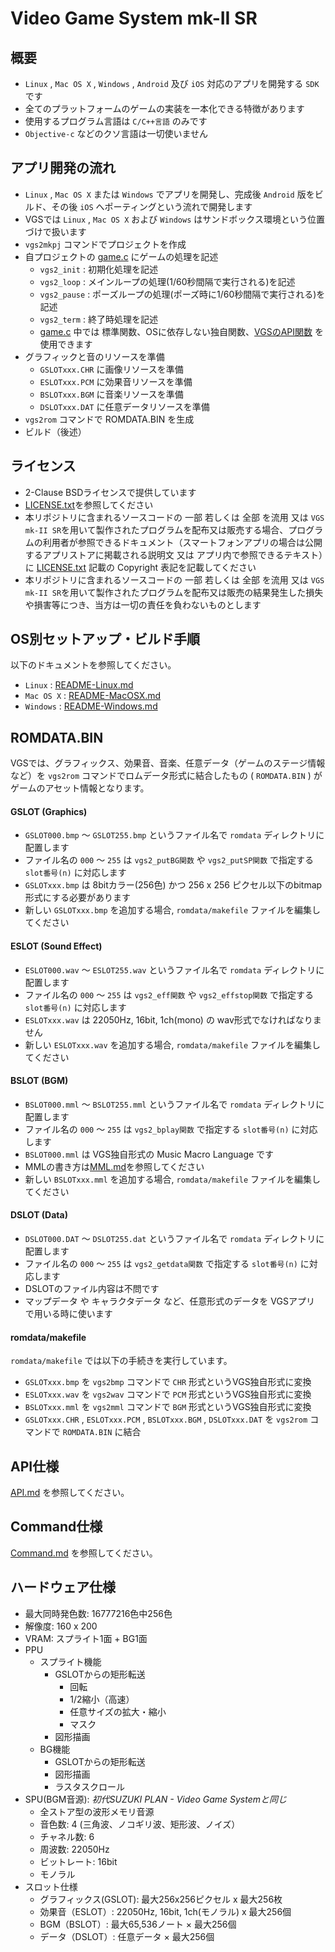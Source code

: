 # Video Game System mk-II SR
## 概要
- `Linux` , `Mac OS X` , `Windows` , `Android` 及び `iOS` 対応のアプリを開発する `SDK` です
- 全てのプラットフォームのゲームの実装を一本化できる特徴があります
- 使用するプログラム言語は `C/C++言語` のみです
- `Objective-c` などのクソ言語は一切使いません

## アプリ開発の流れ
- `Linux` , `Mac OS X` または `Windows` でアプリを開発し、完成後 `Android` 版をビルド、その後 `iOS` へポーティングという流れで開発します
- VGSでは `Linux` , `Mac OS X` および `Windows` はサンドボックス環境という位置づけで扱います
- `vgs2mkpj` コマンドでプロジェクトを作成
- 自プロジェクトの [game.c](https://github.com/suzukiplan/vgs2/blob/master/template/game.c) にゲームの処理を記述
  - `vgs2_init` : 初期化処理を記述
  - `vgs2_loop` : メインループの処理(1/60秒間隔で実行される)を記述
  - `vgs2_pause` : ポーズループの処理(ポーズ時に1/60秒間隔で実行される)を記述
  - `vgs2_term` : 終了時処理を記述
  - [game.c](https://github.com/suzukiplan/vgs2/blob/master/template/game.c) 中では 標準関数、OSに依存しない独自関数、[VGSのAPI関数](https://github.com/suzukiplan/vgs2/blob/master/API.md) を使用できます
- グラフィックと音のリソースを準備
  - `GSLOTxxx.CHR` に画像リソースを準備
  - `ESLOTxxx.PCM` に効果音リソースを準備
  - `BSLOTxxx.BGM` に音楽リソースを準備
  - `DSLOTxxx.DAT` に任意データリソースを準備
- `vgs2rom` コマンドで ROMDATA.BIN を生成
- ビルド（後述）

## ライセンス
- 2-Clause BSDライセンスで提供しています
- [LICENSE.txt](https://github.com/suzukiplan/vgs2/blob/master/LICENSE.txt)を参照してください
- 本リポジトリに含まれるソースコードの 一部 若しくは 全部 を流用 又は `VGS mk-II SR`を用いて製作されたプログラムを配布又は販売する場合、プログラムの利用者が参照できるドキュメント（スマートフォンアプリの場合は公開するアプリストアに掲載される説明文 又は アプリ内で参照できるテキスト）に [LICENSE.txt](https://github.com/suzukiplan/vgs2/blob/master/LICENSE.txt) 記載の Copyright 表記を記載してください
- 本リポジトリに含まれるソースコードの 一部 若しくは 全部 を流用 又は `VGS mk-II SR`を用いて製作されたプログラムを配布又は販売の結果発生した損失や損害等につき、当方は一切の責任を負わないものとします

## OS別セットアップ・ビルド手順
以下のドキュメントを参照してください。
- `Linux` : [README-Linux.md](https://github.com/suzukiplan/vgs2/blob/master/README-Linux.md)
- `Mac OS X` : [README-MacOSX.md](https://github.com/suzukiplan/vgs2/blob/master/README-MacOSX.md)
- `Windows` : [README-Windows.md](https://github.com/suzukiplan/vgs2/blob/master/README-Windows.md)

## ROMDATA.BIN
VGSでは、グラフィックス、効果音、音楽、任意データ（ゲームのステージ情報など）を `vgs2rom` コマンドでロムデータ形式に結合したもの ( `ROMDATA.BIN` ) がゲームのアセット情報となります。

#### GSLOT (Graphics)
- `GSLOT000.bmp` 〜 `GSLOT255.bmp` というファイル名で `romdata` ディレクトリに配置します
- ファイル名の `000` 〜 `255` は `vgs2_putBG関数` や `vgs2_putSP関数` で指定する `slot番号(n)` に対応します
- `GSLOTxxx.bmp` は 8bitカラー(256色) かつ 256 x 256 ピクセル以下のbitmap形式にする必要があります
- 新しい `GSLOTxxx.bmp` を追加する場合, `romdata/makefile` ファイルを編集してください

#### ESLOT (Sound Effect)
- `ESLOT000.wav` 〜 `ESLOT255.wav` というファイル名で `romdata` ディレクトリに配置します
- ファイル名の `000` 〜 `255` は `vgs2_eff関数` や `vgs2_effstop関数` で指定する `slot番号(n)` に対応します
- `ESLOTxxx.wav` は 22050Hz, 16bit, 1ch(mono) の wav形式でなければなりません
- 新しい `ESLOTxxx.wav` を追加する場合, `romdata/makefile` ファイルを編集してください

#### BSLOT (BGM)
- `BSLOT000.mml` 〜 `BSLOT255.mml` というファイル名で `romdata` ディレクトリに配置します
- ファイル名の `000` 〜 `255` は `vgs2_bplay関数` で指定する `slot番号(n)` に対応します
- `BSLOT000.mml` は VGS独自形式の Music Macro Language です
- MMLの書き方は[MML.md](https://github.com/suzukiplan/vgs2/blob/master/MML.md)を参照してください
- 新しい `BSLOTxxx.mml` を追加する場合, `romdata/makefile` ファイルを編集してください

#### DSLOT (Data)
- `DSLOT000.DAT` 〜 `DSLOT255.dat` というファイル名で `romdata` ディレクトリに配置します
- ファイル名の `000` 〜 `255` は `vgs2_getdata関数` で指定する `slot番号(n)` に対応します
- DSLOTのファイル内容は不問です
- マップデータ や キャラクタデータ など、任意形式のデータを VGSアプリ で用いる時に使います

#### romdata/makefile
`romdata/makefile` では以下の手続きを実行しています。
- `GSLOTxxx.bmp` を `vgs2bmp` コマンドで `CHR` 形式というVGS独自形式に変換
- `ESLOTxxx.wav` を `vgs2wav` コマンドで `PCM` 形式というVGS独自形式に変換
- `BSLOTxxx.mml` を `vgs2mml` コマンドで `BGM` 形式というVGS独自形式に変換
- `GSLOTxxx.CHR` , `ESLOTxxx.PCM` , `BSLOTxxx.BGM` , `DSLOTxxx.DAT` を `vgs2rom` コマンドで `ROMDATA.BIN` に結合

## API仕様
[API.md](https://github.com/suzukiplan/vgs2/blob/master/API.md) を参照してください。

## Command仕様
[Command.md](https://github.com/suzukiplan/vgs2/blob/master/Command.md) を参照してください。

## ハードウェア仕様
- 最大同時発色数: 16777216色中256色
- 解像度: 160 x 200
- VRAM: スプライト1面 + BG1面
- PPU
  - スプライト機能
    - GSLOTからの矩形転送
      - 回転
      - 1/2縮小（高速）
      - 任意サイズの拡大・縮小
      - マスク
    - 図形描画
  - BG機能
    - GSLOTからの矩形転送
    - 図形描画
    - ラスタスクロール
- SPU(BGM音源): _初代SUZUKI PLAN - Video Game Systemと同じ_
  - 全ストア型の波形メモリ音源
  - 音色数: 4 (三角波、ノコギリ波、矩形波、ノイズ）
  - チャネル数: 6
  - 周波数: 22050Hz
  - ビットレート: 16bit
  - モノラル
- スロット仕様
  - グラフィックス(GSLOT): 最大256x256ピクセル x 最大256枚
  - 効果音（ESLOT）: 22050Hz, 16bit, 1ch(モノラル) x 最大256個
  - BGM（BSLOT）: 最大65,536ノート × 最大256個
  - データ（DSLOT）: 任意データ × 最大256個
